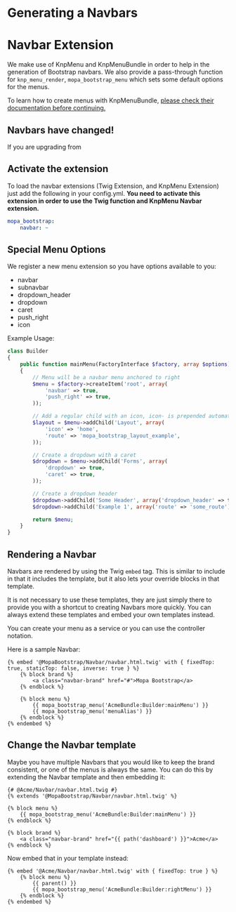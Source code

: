 Generating a Navbars
====================

# Navbar Extension

We make use of KnpMenu and KnpMenuBundle in order to help in the generation of
Bootstrap navbars. We also provide a pass-through function for `knp_menu_render`,
`mopa_bootstrap_menu` which sets some default options for the menus.

To learn how to create menus with KnpMenuBundle, [please check their documentation
before continuing.](https://github.com/KnpLabs/KnpMenuBundle)

## Navbars have changed!

If you are upgrading from

## Activate the extension

To load the navbar extensions (Twig Extension, and KnpMenu Extension) just add the
following in your config.yml. **You need to activate this extension in order
to use the Twig function and KnpMenu Navbar extension.**

``` yaml
mopa_bootstrap:
    navbar: ~
```

## Special Menu Options

We register a new menu extension so you have options available to you:

- navbar
- subnavbar
- dropdown_header
- dropdown
- caret
- push_right
- icon

Example Usage:

``` php
class Builder
{
    public function mainMenu(FactoryInterface $factory, array $options)
    {
        // Menu will be a navbar menu anchored to right
        $menu = $factory->createItem('root', array(
            'navbar' => true,
            'push_right' => true,
        ));

        // Add a regular child with an icon, icon- is prepended automatically
        $layout = $menu->addChild('Layout', array(
            'icon' => 'home',
            'route' => 'mopa_bootstrap_layout_example',
        ));

        // Create a dropdown with a caret
        $dropdown = $menu->addChild('Forms', array(
            'dropdown' => true,
            'caret' => true,
        ));

        // Create a dropdown header
        $dropdown->addChild('Some Header', array('dropdown_header' => true));
        $dropdown->addChild('Example 1', array('route' => 'some_route'));

        return $menu;
    }
}
```

## Rendering a Navbar

Navbars are rendered by using the Twig `embed` tag. This is similar to include
in that it includes the template, but it also lets your override blocks in that
template.

It is not necessary to use these templates, they are just simply there to provide
you with a shortcut to creating Navbars more quickly. You can always extend these
templates and embed your own templates instead.

You can create your menu as a service or you can use the controller notation.

Here is a sample Navbar:

``` jinja
{% embed '@MopaBootstrap/Navbar/navbar.html.twig' with { fixedTop: true, staticTop: false, inverse: true } %}
    {% block brand %}
        <a class="navbar-brand" href="#">Mopa Bootstrap</a>
    {% endblock %}

    {% block menu %}
        {{ mopa_bootstrap_menu('AcmeBundle:Builder:mainMenu') }}
        {{ mopa_bootstrap_menu('menuAlias') }}
    {% endblock %}
{% endembed %}
```

## Change the Navbar template

Maybe you have multiple Navbars that you would like to keep the brand consistent,
or one of the menus is always the same. You can do this by extending the Navbar
template and then embedding it:

``` jinja
{# @Acme/Navbar/navbar.html.twig #}
{% extends '@MopaBootstrap/Navbar/navbar.html.twig' %}

{% block menu %}
    {{ mopa_bootstrap_menu('AcmeBundle:Builder:mainMenu') }}
{% endblock %}

{% block brand %}
    <a class="navbar-brand" href="{{ path('dashboard') }}">Acme</a>
{% endblock %}
```

Now embed that in your template instead:

``` jinja
{% embed '@Acme/Navbar/navbar.html.twig' with { fixedTop: true } %}
    {% block menu %}
        {{ parent() }}
        {{ mopa_bootstrap_menu('AcmeBundle:Builder:rightMenu') }}
    {% endblock %}
{% endembed %}
```